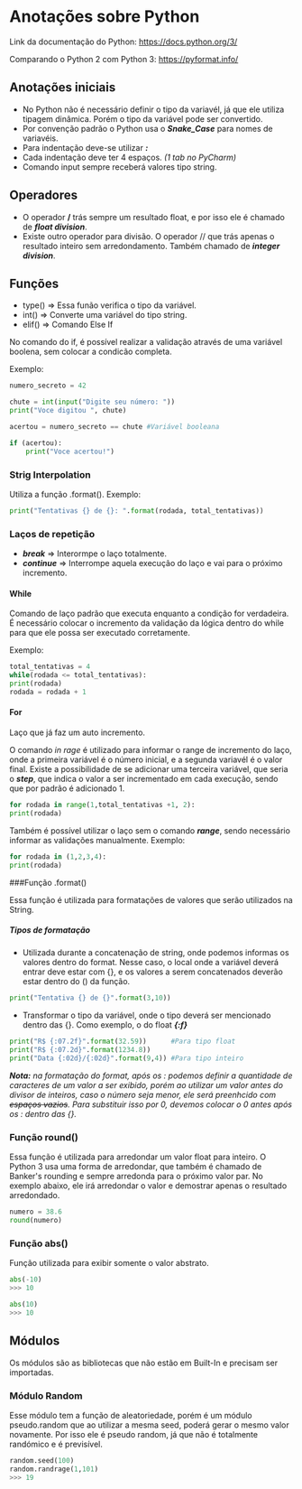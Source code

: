 # Anotações sobre Python 
 
 Link da documentação do Python: https://docs.python.org/3/ 
 
 Comparando o Python 2 com Python 3: https://pyformat.info/
 
## Anotações iniciais
 
 - No Python não é necessário definir o tipo da variavél, já que ele utiliza tipagem dinâmica. Porém o tipo da variável pode ser convertido. 
 - Por convenção padrão o Python usa o **_Snake_Case_** para nomes de variavéis.
 - Para indentação deve-se utilizar _**:**_
 - Cada indentação deve ter 4 espaços. _(1 tab no PyCharm)_
 - Comando input sempre receberá valores tipo string.
 
 ## Operadores
 
 - O operador **/** trás sempre um resultado float, e por isso ele é chamado de **_float division_**.
 - Existe outro operador para divisão. O operador // que trás apenas o resultado inteiro sem arredondamento. Também chamado de **_integer division_**.
 
## Funções
 
 - type() => Essa funão verifica o tipo da variável.
 - int() => Converte uma variável do tipo string.
 - elif() => Comando Else If
 
No comando do if, é possível realizar a validação através de uma variável boolena, sem colocar a condicão completa.

Exemplo: 

```python
numero_secreto = 42

chute = int(input("Digite seu número: "))
print("Voce digitou ", chute)

acertou = numero_secreto == chute #Variável booleana

if (acertou):
    print("Voce acertou!")
```

### Strig Interpolation

Utiliza a função .format(). Exemplo:
```python
print("Tentativas {} de {}: ".format(rodada, total_tentativas))
```
### Laços de repetição

- **_break_** => Interormpe o laço totalmente.
- **_continue_** => Interrompe aquela execução do laço e vai para o próximo incremento.

#### While

Comando de laço padrão que executa enquanto a condição for verdadeira.
É necessário colocar o incremento da validação da lógica dentro do while para que ele possa ser executado corretamente.

Exemplo:

```python
total_tentativas = 4
while(rodada <= total_tentativas):
print(rodada)
rodada = rodada + 1
 ```
#### For

Laço que já faz um auto incremento.

O comando _in rage_ é utilizado para informar o range de incremento do laço, onde a primeira variável é o número inicial, e  a segunda variavél é o valor final. 
Existe a possibilidade de se adicionar uma terceira variável, que seria o **_step_**, que indica o valor a ser incrementado em cada execução, sendo que por padrão é adicionado 1.

```python
for rodada in range(1,total_tentativas +1, 2):
print(rodada)
 ```

Também é possível utilizar o laço sem o comando **_range_**, sendo necessário informar as validações manualmente.
Exemplo:

```python
for rodada in (1,2,3,4):
print(rodada)
```
###Função .format()

Essa função é utilizada para formatações de valores que serão utilizados na String. 

##### Tipos de formatação
- Utilizada durante a concatenação de string, onde podemos informas os valores dentro do format. Nesse caso, o local onde a variável deverá entrar deve estar com {}, e os valores a serem concatenados deverão estar dentro do () da função.

```Python
print("Tentativa {} de {}".format(3,10))
```

- Transformar o tipo da variável, onde o tipo deverá ser mencionado dentro das {}. Como exemplo, o do float **_{:f}_**

```python
print("R$ {:07.2f}".format(32.59))      #Para tipo float
print("R$ {:07.2d}".format(1234.8))  
print("Data {:02d}/{:02d}".format(9,4)) #Para tipo inteiro
```
_**Nota:** na formatação do format, após os : podemos definir a quantidade de caracteres de um valor a ser exibido, porém ao utilizar um valor antes do divisor de inteiros, caso o número seja menor, ele será preenhcido com ~~espaços vazios~~. Para substituir isso por 0, devemos colocar o 0 antes após os : dentro das {}._

### Função round()
Essa função é utilizada para arredondar um valor float para inteiro. O Python 3 usa uma forma de arredondar, que também é chamado de Banker's rounding e sempre arredonda para o próximo valor par.
No exemplo abaixo, ele irá arredondar o valor e demostrar apenas o resultado arredondado.
```python
numero = 38.6
round(numero)
```
### Função abs()

Função utilizada para exibir somente o valor abstrato.

```python
abs(-10)
>>> 10

abs(10)
>>> 10
```

## Módulos

Os módulos são as bibliotecas que não estão em Built-In e precisam ser importadas.

### Módulo Random

Esse módulo tem a função de aleatoriedade, porém é um módulo pseudo.random que ao utilizar a mesma seed, poderá gerar o mesmo valor novamente. Por isso ele é pseudo random, já que não é totalmente randómico e é previsível.
```python
random.seed(100)
random.randrage(1,101)
>>> 19
``` 
